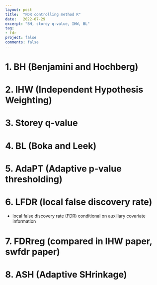 ```yaml
---
layout: post
title:  "FDR controlling method R"
date:   2022-07-29
excerpt: "BH, storey q-value, IHW, BL"
tag:
- fdr
project: false
comments: false
---
```


# 1. BH (Benjamini and Hochberg)

<script src="https://gist.github.com/jdy5294/54491d5891f93813c360c8bc941c2603.js"></script>


# 2. IHW (Independent Hypothesis Weighting)

<script src="https://gist.github.com/jdy5294/68f32abf0676fdd6c25b682fdd6391eb.js"></script>


# 3. Storey q-value

<script src="https://gist.github.com/jdy5294/ca17909d3c8710c5d9ffa6a983ecd26c.js"></script>


# 4. BL (Boka and Leek)

<script src="https://gist.github.com/jdy5294/ea7aebdb942c310b17768909e943c0dd.js"></script>


# 5. AdaPT (Adaptive p-value thresholding)

<script src="https://gist.github.com/jdy5294/1643e6d02b3e798ecc0c2ebeeee05c80.js"></script>


# 6. LFDR (local false discovery rate)

<script src="https://gist.github.com/jdy5294/9ee8055f6c641c8f56be41014b59aeb6.js"></script>


* local false discovery rate (FDR) conditional on auxiliary covariate information

<script src="https://gist.github.com/jdy5294/6abb83389a3e0c5aacb7f2dec26b7e6b.js"></script>


# 7. FDRreg (compared in IHW paper, swfdr paper)



# 8. ASH (Adaptive SHrinkage)

<script src="https://gist.github.com/jdy5294/2ce4163d11b1cf6c3b42bcaf5048ad03.js"></script>
